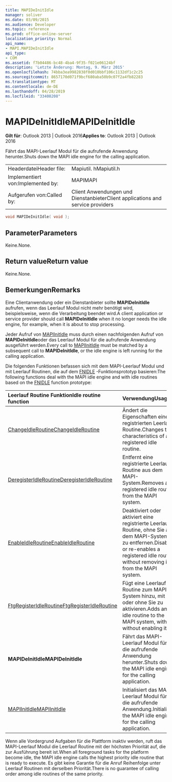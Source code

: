 ```yaml
---
title: MAPIDeInitIdle
manager: soliver
ms.date: 03/09/2015
ms.audience: Developer
ms.topic: reference
ms.prod: office-online-server
localization_priority: Normal
api_name:
- MAPI.MAPIDeInitIdle
api_type:
- COM
ms.assetid: f7b04486-bc48-4ba4-9f35-f021e06124bf
description: 'Letzte Änderung: Montag, 9. März 2015'
ms.openlocfilehash: 74bba3ea9982838f0d010bbf106c1132df1c2c25
ms.sourcegitcommit: 8657170d071f9bcf680aba50b9c07f2a4fb82283
ms.translationtype: MT
ms.contentlocale: de-DE
ms.lasthandoff: 04/28/2019
ms.locfileid: "33408208"
---
```

# <a name="mapideinitidle"></a><span data-ttu-id="d9653-103">MAPIDeInitIdle</span><span class="sxs-lookup"><span data-stu-id="d9653-103">MAPIDeInitIdle</span></span>

  
  
<span data-ttu-id="d9653-104">**Gilt für**: Outlook 2013 | Outlook 2016</span><span class="sxs-lookup"><span data-stu-id="d9653-104">**Applies to**: Outlook 2013 | Outlook 2016</span></span> 
  
<span data-ttu-id="d9653-105">Fährt das MAPI-Leerlauf Modul für die aufrufende Anwendung herunter.</span><span class="sxs-lookup"><span data-stu-id="d9653-105">Shuts down the MAPI idle engine for the calling application.</span></span> 
  
|||
|:-----|:-----|
|<span data-ttu-id="d9653-106">Headerdatei</span><span class="sxs-lookup"><span data-stu-id="d9653-106">Header file:</span></span>  <br/> |<span data-ttu-id="d9653-107">Mapiutil. h</span><span class="sxs-lookup"><span data-stu-id="d9653-107">Mapiutil.h</span></span>  <br/> |
|<span data-ttu-id="d9653-108">Implementiert von:</span><span class="sxs-lookup"><span data-stu-id="d9653-108">Implemented by:</span></span>  <br/> |<span data-ttu-id="d9653-109">MAPI</span><span class="sxs-lookup"><span data-stu-id="d9653-109">MAPI</span></span>  <br/> |
|<span data-ttu-id="d9653-110">Aufgerufen von:</span><span class="sxs-lookup"><span data-stu-id="d9653-110">Called by:</span></span>  <br/> |<span data-ttu-id="d9653-111">Client Anwendungen und Dienstanbieter</span><span class="sxs-lookup"><span data-stu-id="d9653-111">Client applications and service providers</span></span>  <br/> |
   
```cpp
void MAPIDeInitIdle( void );
```

## <a name="parameters"></a><span data-ttu-id="d9653-112">Parameter</span><span class="sxs-lookup"><span data-stu-id="d9653-112">Parameters</span></span>

<span data-ttu-id="d9653-113">Keine.</span><span class="sxs-lookup"><span data-stu-id="d9653-113">None.</span></span> 
  
## <a name="return-value"></a><span data-ttu-id="d9653-114">Return value</span><span class="sxs-lookup"><span data-stu-id="d9653-114">Return value</span></span>

<span data-ttu-id="d9653-115">Keine.</span><span class="sxs-lookup"><span data-stu-id="d9653-115">None.</span></span>
  
## <a name="remarks"></a><span data-ttu-id="d9653-116">Bemerkungen</span><span class="sxs-lookup"><span data-stu-id="d9653-116">Remarks</span></span>

<span data-ttu-id="d9653-117">Eine Clientanwendung oder ein Dienstanbieter sollte **MAPIDeInitIdle** aufrufen, wenn das Leerlauf Modul nicht mehr benötigt wird, beispielsweise, wenn die Verarbeitung beendet wird.</span><span class="sxs-lookup"><span data-stu-id="d9653-117">A client application or service provider should call **MAPIDeInitIdle** when it no longer needs the idle engine, for example, when it is about to stop processing.</span></span> 
  
<span data-ttu-id="d9653-118">Jeder Aufruf von [MAPIInitIdle](mapiinitidle.md) muss durch einen nachfolgenden Aufruf von **MAPIDeInitIdle**oder das Leerlauf Modul für die aufrufende Anwendung ausgeführt werden.</span><span class="sxs-lookup"><span data-stu-id="d9653-118">Every call to [MAPIInitIdle](mapiinitidle.md) must be matched by a subsequent call to **MAPIDeInitIdle**, or the idle engine is left running for the calling application.</span></span> 
  
<span data-ttu-id="d9653-119">Die folgenden Funktionen befassen sich mit dem MAPI-Leerlauf Modul und mit Leerlauf Routinen, die auf dem [FNIDLE](fnidle.md) -Funktionsprototyp basieren:</span><span class="sxs-lookup"><span data-stu-id="d9653-119">The following functions deal with the MAPI idle engine and with idle routines based on the [FNIDLE](fnidle.md) function prototype:</span></span> 
  
|<span data-ttu-id="d9653-120">**Leerlauf Routine Funktion**</span><span class="sxs-lookup"><span data-stu-id="d9653-120">**Idle routine function**</span></span>|<span data-ttu-id="d9653-121">**Verwendung**</span><span class="sxs-lookup"><span data-stu-id="d9653-121">**Usage**</span></span>|
|:-----|:-----|
|[<span data-ttu-id="d9653-122">ChangeIdleRoutine</span><span class="sxs-lookup"><span data-stu-id="d9653-122">ChangeIdleRoutine</span></span>](changeidleroutine.md) <br/> |<span data-ttu-id="d9653-123">Ändert die Eigenschaften einer registrierten Leerlauf Routine.</span><span class="sxs-lookup"><span data-stu-id="d9653-123">Changes the characteristics of a registered idle routine.</span></span>  <br/> |
|[<span data-ttu-id="d9653-124">DeregisterIdleRoutine</span><span class="sxs-lookup"><span data-stu-id="d9653-124">DeregisterIdleRoutine</span></span>](deregisteridleroutine.md) <br/> |<span data-ttu-id="d9653-125">Entfernt eine registrierte Leerlauf Routine aus dem MAPI-System.</span><span class="sxs-lookup"><span data-stu-id="d9653-125">Removes a registered idle routine from the MAPI system.</span></span>  <br/> |
|[<span data-ttu-id="d9653-126">EnableIdleRoutine</span><span class="sxs-lookup"><span data-stu-id="d9653-126">EnableIdleRoutine</span></span>](enableidleroutine.md) <br/> |<span data-ttu-id="d9653-127">Deaktiviert oder aktiviert eine registrierte Leerlauf Routine, ohne Sie aus dem MAPI-System zu entfernen.</span><span class="sxs-lookup"><span data-stu-id="d9653-127">Disables or re-enables a registered idle routine without removing it from the MAPI system.</span></span>  <br/> |
|[<span data-ttu-id="d9653-128">FtgRegisterIdleRoutine</span><span class="sxs-lookup"><span data-stu-id="d9653-128">FtgRegisterIdleRoutine</span></span>](ftgregisteridleroutine.md) <br/> |<span data-ttu-id="d9653-129">Fügt eine Leerlauf Routine zum MAPI-System hinzu, mit oder ohne Sie zu aktivieren.</span><span class="sxs-lookup"><span data-stu-id="d9653-129">Adds an idle routine to the MAPI system, with or without enabling it.</span></span>  <br/> |
|<span data-ttu-id="d9653-130">**MAPIDeInitIdle**</span><span class="sxs-lookup"><span data-stu-id="d9653-130">**MAPIDeInitIdle**</span></span> <br/> |<span data-ttu-id="d9653-131">Fährt das MAPI-Leerlauf Modul für die aufrufende Anwendung herunter.</span><span class="sxs-lookup"><span data-stu-id="d9653-131">Shuts down the MAPI idle engine for the calling application.</span></span>  <br/> |
|[<span data-ttu-id="d9653-132">MAPIInitIdle</span><span class="sxs-lookup"><span data-stu-id="d9653-132">MAPIInitIdle</span></span>](mapiinitidle.md) <br/> |<span data-ttu-id="d9653-133">Initialisiert das MAPI-Leerlauf Modul für die aufrufende Anwendung.</span><span class="sxs-lookup"><span data-stu-id="d9653-133">Initializes the MAPI idle engine for the calling application.</span></span>  <br/> |
   
<span data-ttu-id="d9653-134">Wenn alle Vordergrund Aufgaben für die Plattform inaktiv werden, ruft das MAPI-Leerlauf Modul die Leerlauf Routine mit der höchsten Priorität auf, die zur Ausführung bereit ist.</span><span class="sxs-lookup"><span data-stu-id="d9653-134">When all foreground tasks for the platform become idle, the MAPI idle engine calls the highest priority idle routine that is ready to execute.</span></span> <span data-ttu-id="d9653-135">Es gibt keine Garantie für die Anruf Reihenfolge unter Leerlauf Routinen mit derselben Priorität.</span><span class="sxs-lookup"><span data-stu-id="d9653-135">There is no guarantee of calling order among idle routines of the same priority.</span></span> 
  

